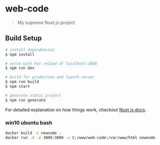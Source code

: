 # web-code

> My supreme Nuxt.js project

## Build Setup

``` bash
# install dependencies
$ npm install

# serve with hot reload at localhost:3000
$ npm run dev

# build for production and launch server
$ npm run build
$ npm start

# generate static project
$ npm run generate
```

For detailed explanation on how things work, checkout [Nuxt.js docs](https://nuxtjs.org).


### win10 ubuntu bash

```bash
docker build -t newnode .
docker run -d -p 3000:3000 -v C:/www/web-code:/var/www/html newnode
```